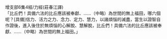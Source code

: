增支部6集4經/力經(莊春江譯)  
「比丘們！具備六法的比丘應該被奉獻、……（中略）為世間的無上福田，哪六個呢？[具備]信力、活力之力、念力、定力、慧力，以諸煩惱的滅盡，當生以證智自作證後，進入後住於無煩惱的心解脫、慧解脫，比丘們！具備六法的比丘應該被奉獻、……（中略）為世間的無上福田。」  
  
  
